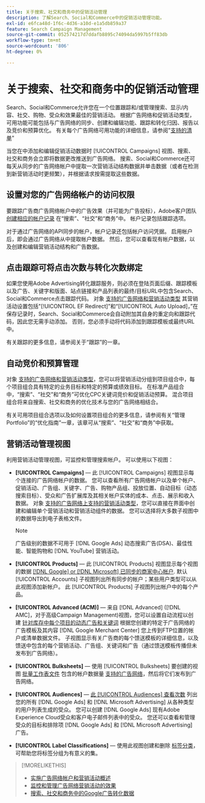 ```yaml
---
title: 关于搜索、社交和商务中的促销活动管理
description: 了解Search、Social和Commerce中的促销活动管理功能。
exl-id: e6fca48d-1f6c-4d36-a10d-e1a5db859a37
feature: Search Campaign Management
source-git-commit: 052574217d7ddafb8895c74094da5997b5ff83db
workflow-type: tm+mt
source-wordcount: '806'
ht-degree: 0%

---
```


# 关于搜索、社交和商务中的促销活动管理

Search、Social和Commerce允许您在一个位置跟踪和/或管理搜索、显示/内容、社交、购物、受众和效果最佳的营销活动。 根据广告网络和促销活动类型，可用功能可能包括与广告网络的同步、创建和编辑功能、跟踪和转化归因、报告以及竞价和预算优化。 有关每个广告网络可用功能的详细信息，请参阅&quot;[支持的清单](/help/search-social-commerce/introduction/supported-inventory.md)“

当您在中添加和编辑促销活动数据时 [!UICONTROL Campaigns] 视图、搜索、社交和商务会立即将数据更改推送到广告网络。 搜索、Social和Commerce还可每天从同步的广告网络帐户中提取一次营销活动结构数据并单击数据（或者在检测到新营销活动时更频繁），并根据请求按需提取这些数据。

## 设置对您的广告网络帐户的访问权限

要跟踪广告商广告网络帐户中的广告效果（并可能为广告投标），Adobe客户团队 [创建相应的帐户记录](/help/search-social-commerce/campaign-management/accounts/ad-network-account-manage.md) 在“搜索”、“社交”和“商务”中。 帐户记录包括跟踪选项。

对于通过广告网络的API同步的帐户，帐户记录还包括帐户访问凭据。 启用帐户后，即会通过广告网络从中提取帐户数据。 然后，您可以查看现有帐户数据，以及创建和编辑营销活动结构和广告数据。

## 点击跟踪可将点击次数与转化次数绑定

如果您使用Adobe Advertising转化跟踪服务，则必须在登陆页面后缀、跟踪模板以及广告、关键字和版面、站点链接和产品列表的最终/目标URL中包含Search、Social和Commerce点击跟踪代码。 对象 [支持的广告网络和营销活动类型](/help/search-social-commerce/introduction/supported-inventory.md) 其营销活动设置包括&quot;[!UICONTROL EF Redirect]”和“[!UICONTROL Auto Upload]，”在保存记录时，Search、Social和Commerce会自动附加其自身的重定向和跟踪代码，因此您无需手动添加。 否则，您必须手动将代码添加到跟踪模板或最终URL中。

有关跟踪的更多信息，请参阅关于“跟踪”的一章。

## 自动竞价和预算管理

对象 [支持的广告网络和营销活动类型](/help/search-social-commerce/introduction/supported-inventory.md)，您可以将营销活动分组到项目组合中，每个项目组合具有特定的业务目标和特定的预算或绩效目标。 在标准产品组合中，“搜索”、“社交”和“商务”可优化CPC关键词竞价和促销活动预算。 混合项目组合将来自搜索、社交和商务的优化技术与您的广告网络相结合。

有关可用项目组合选项以及如何设置项目组合的更多信息，请参阅有关“管理Portfolio”的“优化指南”一章，该章可从“搜索”、“社交”和“商务”中获取。<!-- verify convention for referencing Optimization Guide here -->

## 营销活动管理视图

利用营销活动管理视图，可监控和管理搜索帐户。 可以使用以下视图：

* **[!UICONTROL Campaigns]**  — 此 [!UICONTROL Campaigns] 视图显示每个连接的广告网络帐户的数据。 您可以查看所有广告网络帐户以及单个帐户、促销活动、广告组、关键字、广告、购物产品组、投放位置、自动目标（动态搜索目标）、受众和广告扩展库及其相关帐户实体的成本、点击、展示和收入数据。 对象 [支持的广告网络上支持的营销活动类型](/help/search-social-commerce/introduction/supported-inventory.md)，您可以直接在界面中创建和编辑单个营销活动和营销活动组件的数据。 您可以选择将大多数子视图中的数据导出到电子表格文件。

  >[!NOTE]
  >
  >广告级别的数据不可用于 [!DNL Google Ads] 动态搜索广告(DSA)、最佳性能、智能购物和 [!DNL YouTube] 营销活动。

* **[!UICONTROL Products]**  — 此 [!UICONTROL Products] 视图显示每个视图的数据 [[!DNL Google] or [!DNL Microsoft] 已同步的商家中心帐户](/help/search-social-commerce/campaign-management/accounts/merchant-account-manage.md). 默认 [!UICONTROL Accounts] 子视图列出所有同步的帐户；某些用户类型可以从此视图添加新帐户。 此 [!UICONTROL Products] 子视图列出帐户中的每个产品。

* **[!UICONTROL Advanced (ACM)]**  — 来自 [!DNL Advanced] ([!DNL AMC]，对于高级Campaign Management)视图，您可以设置自动流程以创建 [针对库存中每个项目的动态广告和关键词](/help/search-social-commerce/campaign-management/inventory-feeds/inventory-feeds-about.md) 根据您创建的特定于广告网络的广告模板及其内容 [!DNL Google Merchant Center] 您上传到FTP位置的帐户或清单数据文件。 子视图显示有关广告商的每个馈送模板的详细信息，以及馈送中包含的每个营销活动、广告组、关键词和广告（通过馈送模板传播但未发布到广告网络）。

* **[!UICONTROL Bulksheets]**  — 使用 [!UICONTROL Bulksheets] 要创建的视图 [批量工作表文件](/help/search-social-commerce/campaign-management/bulksheets/bulksheet-about.md) 包含的帐户数据量 [支持的广告网络](/help/search-social-commerce/introduction/supported-inventory.md)，然后将它们发布到广告网络。

* **[!UICONTROL Audiences]** — [此 [!UICONTROL Audiences] 查看次数](/help/search-social-commerce/campaign-management/campaigns/audience-about.md) 列出您的所有 [!DNL Google Ads] 和 [!DNL Microsoft Advertising] 从各种类型的用户列表生成的受众。 您可以创建 [!DNL Google Ads] 现有Adobe Experience Cloud受众和客户电子邮件列表中的受众。 您还可以查看和管理受众的目标和排除项 [!DNL Google Ads] 和 [!DNL Microsoft Advertising] 广告。

* **[!UICONTROL Label Classifications]**  — 使用此视图创建和删除 [标签分类](/help/search-social-commerce/campaign-management/label-classifications/classification-about.md)，可帮助您将标签分组为有意义的集。

>[!MORELIKETHIS]
>
>* [实施广告网络帐户和营销活动概述](campaign-implemention-overview.md)
>* [监控和管理广告网络营销活动的效果](monitor-performance-campaigns.md)
>* [搜索、社交和商务中的Google广告转化数据](google-conversion-data.md)
